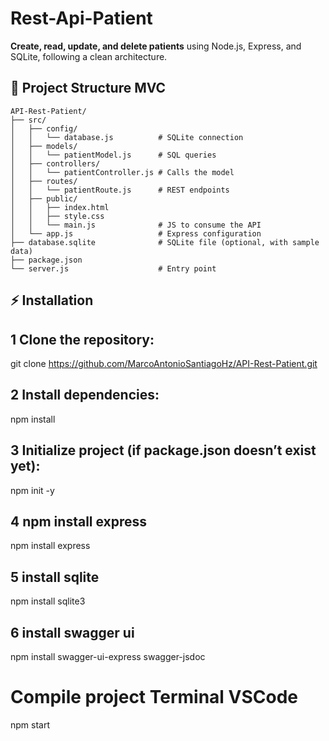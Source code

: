 # Rest-Api-Patient
**Create, read, update, and delete patients** using Node.js, Express, and SQLite, following a clean architecture.

## 📁 Project Structure MVC

```
API-Rest-Patient/
├── src/
│   ├── config/
│   │   └── database.js          # SQLite connection
│   ├── models/
│   │   └── patientModel.js      # SQL queries
│   ├── controllers/
│   │   └── patientController.js # Calls the model
│   ├── routes/
│   │   └── patientRoute.js      # REST endpoints
│   ├── public/
│   │   ├── index.html
│   │   ├── style.css
│   │   └── main.js              # JS to consume the API
│   └── app.js                   # Express configuration
├── database.sqlite              # SQLite file (optional, with sample data)
├── package.json
└── server.js                    # Entry point
```
## ⚡ Installation

## 1 Clone the repository:
git clone https://github.com/MarcoAntonioSantiagoHz/API-Rest-Patient.git

## 2 Install dependencies:
npm install

## 3 Initialize project (if package.json doesn’t exist yet):
npm init -y

## 4 npm install express
npm install express

## 5 install sqlite
npm install sqlite3

## 6 install swagger ui
npm install swagger-ui-express swagger-jsdoc

# Compile project Terminal VSCode
npm start